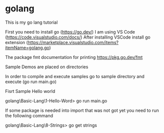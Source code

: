# golang

This is my go lang tutorial

First you need to install go (https://go.dev/)
I am using VS Code (https://code.visualstudio.com/docs/)
After installing VSCode install go extension (https://marketplace.visualstudio.com/items?itemName=golang.go)

The package fmt documentation for printing
https://pkg.go.dev/fmt

Sample Demos are placed on directories

In order to compile and execute samples go to sample directory and execute (go run main.go)

Fisrt Sample Hello world 

golang\Basic-Lang\1-Hello-Word> go run main.go

If some package is needed into import that was not got yet you need to run the following command

golang\Basic-Lang\8-Strings> go get strings